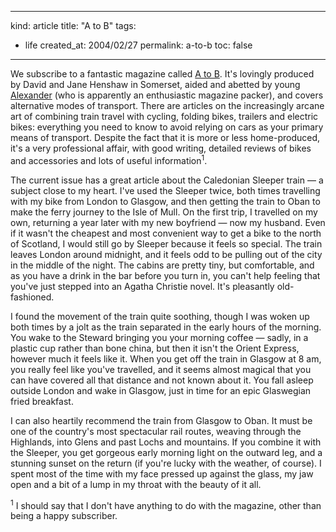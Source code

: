 -----
kind: article
title: "A to B"
tags:
- life
created_at: 2004/02/27
permalink: a-to-b
toc: false
-----

<p>We subscribe to a fantastic magazine called <a href="http://www.atob.org.uk/" title="A to B magazine">A to B</a>. It's lovingly produced by David and Jane Henshaw in Somerset, aided and abetted by young <a href="http://www.atob.org.uk/" title="Alexander">Alexander</a> (who is apparently an enthusiastic magazine packer), and covers alternative modes of transport. There are articles on the increasingly arcane art of combining train travel with cycling, folding bikes, trailers and electric bikes: everything you need to know to avoid relying on cars as your primary means of transport. Despite the fact that it is more or less home-produced, it's a very professional affair, with good writing, detailed reviews of bikes and accessories and lots of useful information<sup>1</sup>.</p>
<p>The current issue has a great article about the Caledonian Sleeper train &mdash; a subject close to my heart. I've used the Sleeper twice, both times travelling with my bike from London to Glasgow, and then getting the train to Oban to make the ferry journey to the Isle of Mull. On the first trip, I travelled on my own, returning a year later with my new boyfriend &mdash; now my husband. Even if it wasn't the cheapest and most convenient way to get a bike to the north of Scotland, I would still go by Sleeper because it feels so special. The train leaves London around midnight, and it feels odd to be pulling out of the city in the middle of the night. The cabins are pretty tiny, but comfortable, and as you have a drink in the bar before you turn in, you can't help feeling that you've just stepped into an Agatha Christie novel. It's pleasantly old-fashioned.</p>

<p>I found the movement of the train quite soothing, though I was woken up both times by a jolt as the train separated in the early hours of the morning. You wake to the Steward bringing you your morning coffee &mdash; sadly, in a plastic cup rather than bone china, but then it isn't the Orient Express, however much it feels like it. When you get off the train in Glasgow at 8 am, you really feel like you've travelled, and it seems almost magical that you can have covered all that distance and not known about it. You fall asleep outside London and wake in Glasgow, just in time for an epic Glaswegian fried breakfast.</p>
<p>I can also heartily recommend the train from Glasgow to Oban. It must be one of the country's most spectacular rail routes, weaving through the Highlands, into Glens and past Lochs and mountains. If you combine it with the Sleeper, you get gorgeous early morning light on the outward leg, and a stunning sunset on the return (if you're lucky with the weather, of course). I spent most of the time with my face pressed up against the glass, my jaw open and a bit of a lump in my throat with the beauty of it all.</p>
<p><sup>1</sup> I should say that I don't have anything to do with the magazine, other than being a happy subscriber.</p>
